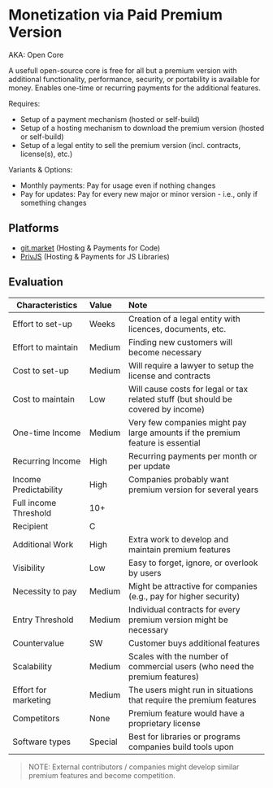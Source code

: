 # Monetization via Paid Premium Version
AKA: Open Core

A usefull open-source core is free for all but a premium version with additional functionality, performance, security, or portability is available for money. Enables one-time or recurring payments for the additional features.

Requires:
* Setup of a payment mechanism (hosted or self-build)
* Setup of a hosting mechanism to download the premium version (hosted or self-build)
* Setup of a legal entity to sell the premium version (incl. contracts, license(s), etc.)

Variants & Options:
* Monthly payments: Pay for usage even if nothing changes
* Pay for updates: Pay for every new major or minor version - i.e., only if something changes

## Platforms
* [git.market](https://git.market/) (Hosting & Payments for Code)
* [PrivJS](https://privjs.com/) (Hosting & Payments for JS Libraries)

## Evaluation

| Characteristics                   | Value  | Note |
| --------------------------------- |:------ |:---- |
| Effort to set-up                  | Weeks  | Creation of a legal entity with licences, documents, etc.
| Effort to maintain                | Medium | Finding new customers will become necessary
| Cost to set-up                    | Medium | Will require a lawyer to setup the license and contracts
| Cost to maintain                  | Low    | Will cause costs for legal or tax related stuff (but should be covered by income)
| One-time Income                   | Medium | Very few companies might pay large amounts if the premium feature is essential
| Recurring Income                  | High   | Recurring payments per month or per update
| Income Predictability             | High   | Companies probably want premium version for several years
| Full income Threshold             | 10+    | 
| Recipient                         | C      | 
| Additional Work                   | High   | Extra work to develop and maintain premium features
| Visibility                        | Low    | Easy to forget, ignore, or overlook by users
| Necessity to pay                  | Medium | Might be attractive for companies (e.g., pay for higher security)
| Entry Threshold                   | Medium | Individual contracts for every premium version might be necessary
| Countervalue                      | SW     | Customer buys additional features
| Scalability                       | Medium | Scales with the number of commercial users (who need the premium features)
| Effort for marketing              | Medium | The users might run in situations that require the premium features
| Competitors                       | None   | Premium feature would have a proprietary license
| Software types                    | Special| Best for libraries or programs companies build tools upon

> NOTE: External contributors / companies might develop similar premium features and become competition.

